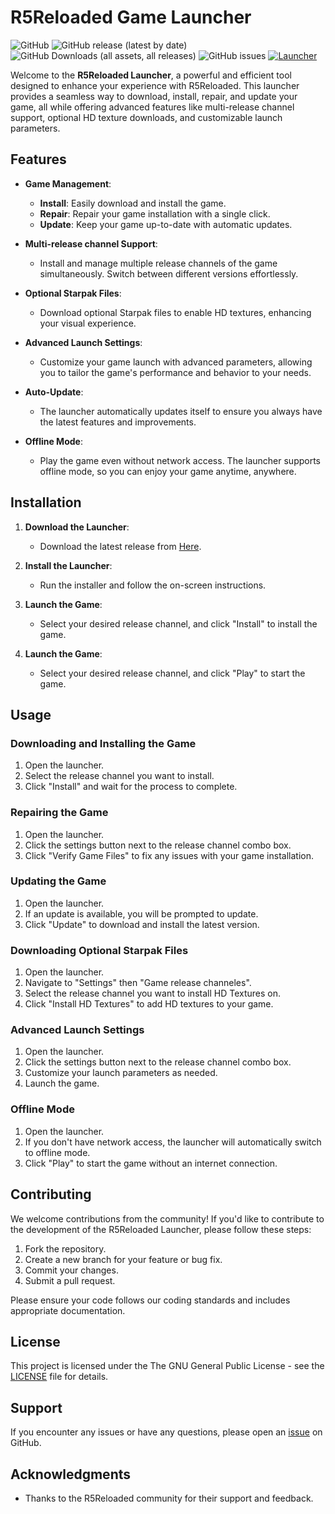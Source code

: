 # R5Reloaded Game Launcher

![GitHub](https://img.shields.io/github/license/AyeZeeBB/r5reloaded_launcher?logo=gnu)
![GitHub release (latest by date)](https://img.shields.io/github/v/release/AyeZeeBB/r5reloaded_launcher?label=release&logo=github)
![GitHub Downloads (all assets, all releases)](https://img.shields.io/github/downloads/AyeZeeBB/r5reloaded_launcher/total?logo=onlyoffice)
![GitHub issues](https://img.shields.io/github/issues/AyeZeeBB/r5reloaded_launcher)
[![Launcher](https://github.com/AyeZeeBB/r5reloaded_launcher/actions/workflows/launcher_build.yml/badge.svg)](https://github.com/AyeZeeBB/r5reloaded_launcher/actions/workflows/launcher_build.yml)

Welcome to the **R5Reloaded Launcher**, a powerful and efficient tool designed to enhance your experience with R5Reloaded. This launcher provides a seamless way to download, install, repair, and update your game, all while offering advanced features like multi-release channel support, optional HD texture downloads, and customizable launch parameters.

## Features

- **Game Management**:
  - **Install**: Easily download and install the game.
  - **Repair**: Repair your game installation with a single click.
  - **Update**: Keep your game up-to-date with automatic updates.

- **Multi-release channel Support**:
  - Install and manage multiple release channels of the game simultaneously. Switch between different versions effortlessly.

- **Optional Starpak Files**:
  - Download optional Starpak files to enable HD textures, enhancing your visual experience.

- **Advanced Launch Settings**:
  - Customize your game launch with advanced parameters, allowing you to tailor the game's performance and behavior to your needs.

- **Auto-Update**:
  - The launcher automatically updates itself to ensure you always have the latest features and improvements.

- **Offline Mode**:
  - Play the game even without network access. The launcher supports offline mode, so you can enjoy your game anytime, anywhere.

## Installation

1. **Download the Launcher**:
   - Download the latest release from [Here](http://cdn.r5r.org/launcher/R5RLauncher-Setup.exe).

2. **Install the Launcher**:
   - Run the installer and follow the on-screen instructions.

3. **Launch the Game**:
   - Select your desired release channel, and click "Install" to install the game.

4. **Launch the Game**:
   - Select your desired release channel, and click "Play" to start the game.

## Usage

### Downloading and Installing the Game
1. Open the launcher.
2. Select the release channel you want to install.
3. Click "Install" and wait for the process to complete.

### Repairing the Game
1. Open the launcher.
2. Click the settings button next to the release channel combo box.
3. Click "Verify Game Files" to fix any issues with your game installation.

### Updating the Game
1. Open the launcher.
2. If an update is available, you will be prompted to update.
3. Click "Update" to download and install the latest version.

### Downloading Optional Starpak Files
1. Open the launcher.
2. Navigate to "Settings" then "Game release channeles".
3. Select the release channel you want to install HD Textures on.
4. Click "Install HD Textures" to add HD textures to your game.

### Advanced Launch Settings
1. Open the launcher.
2. Click the settings button next to the release channel combo box.
3. Customize your launch parameters as needed.
4. Launch the game.

### Offline Mode
1. Open the launcher.
2. If you don't have network access, the launcher will automatically switch to offline mode.
3. Click "Play" to start the game without an internet connection.

## Contributing

We welcome contributions from the community! If you'd like to contribute to the development of the R5Reloaded Launcher, please follow these steps:

1. Fork the repository.
2. Create a new branch for your feature or bug fix.
3. Commit your changes.
4. Submit a pull request.

Please ensure your code follows our coding standards and includes appropriate documentation.

## License

This project is licensed under the The GNU General Public License - see the [LICENSE](LICENSE) file for details.

## Support

If you encounter any issues or have any questions, please open an [issue](https://github.com/AyeZeeBB/r5reloaded_launcher/issues) on GitHub.

## Acknowledgments

- Thanks to the R5Reloaded community for their support and feedback.
